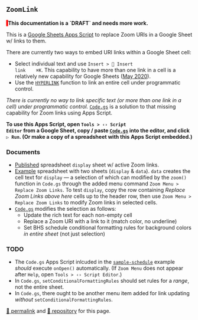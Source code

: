 ## `ZoomLink`

<p style="border-left: thick solid red; padding 0 0 0 2%; font-weight: bold;">This documentation is a `DRAFT` and needs more work.</p>

This is a [Google Sheets Apps Script](https://developers.google.com/apps-script/guides/sheets) to replace Zoom URIs in a Google Sheet w/ links to them. 

There are currently two ways to embed URI links within a Google Sheet cell:
- Select individual text and use <code>Insert > &#x1f517; Insert link&nbsp;&nbsp;&nbsp;&nbsp;&#x2318;K</code>. This capability to have more than one link in a cell is a relatively new capability for Google Sheets ([May 2020](https://theverge.com/21431536/google-sheets-hyperlink-individual-many-multiple-words-cell)).
- Use the [`HYPERLINK`](https://support.google.com/docs/answer/3093313) function to link an entire cell under programmatic control.

*There is currently no way to link specific text (or more than one link in a cell) under programmatic control.* [`Code.gs`](https://github.com/psb-david-petty/google-apps-scripts/blob/main/ZoomLink/Code.gs) is a solution to that missing capability for Zoom links using Apps Script.

**To use this Apps Script, open <code>Tools > &#x2039;&#x203a; Script Editor</code> from a Google Sheet, copy / paste [`Code.gs`](https://github.com/psb-david-petty/google-apps-scripts/blob/main/ZoomLink/Code.gs) into the editor, and click <code>&#x25b7; Run</code>. (Or make a copy of a spreadsheet with this Apps Script embedded.)**

### Documents

- [Published](https://docs.google.com/spreadsheets/d/e/2PACX-1vT2gwo-SF5JzRwyRdwSviT3a607qNpafRtfGXZpAf1WzJlZPzCNGdDh-eGYao5CQglw87CmZyQfAKKb/pubhtml) spreadsheet `display` sheet w/ active Zoom links.
- [Example](https://docs.google.com/spreadsheets/d/1D5N7W9oFrUXjB9569Qm6inJ0Xr631kPygQz0f742eEU/edit) spreadsheet with two sheets (`display` &amp; `data`).  `data` creates the cell text for `display` &mdash; a selection of which can modified by the `zoom()` function in `Code.gs` through the added menu command `Zoom Menu > Replace Zoom Links`. To test `display`, copy the row containing *Replace Zoom Links above here* cells up to the header row, then use `Zoom Menu > Replace Zoom Links` to modify Zoom links in selected cells.
- [`Code.gs`](https://github.com/psb-david-petty/google-apps-scripts/blob/main/ZoomLink/Code.gs) modifies the selection as follows:
  - Update the rich text for each non-empty cell
  - Replace a Zoom URI with a link to it (match color, no underline)
  - Set BHS schedule conditional formatting rules for background colors *in entire sheet* (not just selection)

### TODO

- The `Code.gs` Apps Script inlcuded in the [`sample-schedule`](https://docs.google.com/spreadsheets/d/1D5N7W9oFrUXjB9569Qm6inJ0Xr631kPygQz0f742eEU/edit) example *should* execute `onOpen()` automatically. (If `Zoom Menu` does not appear after `Help`, open <code>Tools > &#x2039;&#x203a; Script Editor</code>.)
- In `Code.gs`, `setConditionalFormattingRules` should set rules for a *range*, not the entire sheet.
- In `Code.gs`, there ought to be another menu item added for link updating *without* `setConditionalFormattingRules`.

[&#128279; permalink](https://psb-david-petty.github.io/google-apps-scripts/ZoomLink/) and [&#128297; repository](https://github.com/psb-david-petty/google-apps-scripts/tree/main/ZoomLink) for this page.
